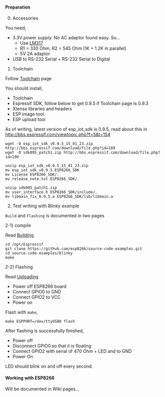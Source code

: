 #### Preparation

0) Accessories

You need,
* 3.3V power supply. No AC adaptor found easy. So...
  * Use [LM317](http://www.ti.com/lit/ds/symlink/lm317.pdf)
  * R1 = 330 Ohm, R2 = 545 Ohm (1K + 1.2K in parallel)
  * 5V 2A adaptor
* USB to RS-232 Serial + RS-232 Serial to Digital

1) Toolchain

Follow [Toolchain](https://github.com/esp8266/esp8266-wiki/wiki/Toolchain) page

You should install, 
* Toolchain
* Espressif SDK, follow below to get 0.9.5 if Toolchain page is 0.9.3
* Xtensa libraries and headers
* ESP image tool
* ESP upload tool

As of writing, latest version of esp_iot_sdk is 0.9.5, read about this in http://bbs.espressif.com/viewtopic.php?f=5&t=154
```
wget -O esp_iot_sdk_v0.9.5_15_01_23.zip http://bbs.espressif.com/download/file.php?id=189
wget -O sdk095_patch1.zip http://bbs.espressif.com/download/file.php?id=190

unzip esp_iot_sdk_v0.9.5_15_01_23.zip
mv esp_iot_sdk_v0.9.5 ESP8266_SDK
mv License ESP8266_SDK/.
mv release_note.txt ESP8266_SDK/.

unzip sdk095_patch1.zip
mv user_interface.h ESP8266_SDK/include/.
mv libmain_fix_0.9.5.a ESP8266_SDK/lib/libmain.a
```


2) Test writing with Blinky example

`Build` and `Flashing` is documented in two pages

2-1) compile

Read [Building](https://github.com/esp8266/esp8266-wiki/wiki/Building)

```
cd /opt/Espressif
git clone https://github.com/esp8266/source-code-examples.git
cd source-code-examples/blinky
make
```

2-2) Flashing

Read [Uploading](https://github.com/esp8266/esp8266-wiki/wiki/Uploading)

* Power off ESP8266 board
* Connect GPIO0 to GND
* Connect GPIO2 to VCC
* Power on

Flash with `make`,
```
make ESPPORT=/dev/ttyUSB0 flash
```
After flashing is successfully finished, 
* Power off
* Disconnect GPIO0 so that it is floating
* Connect GPIO2 with serial of 470 Ohm + LED and to GND
* Power On

LED should blink on and off every second.

#### Working with ESP8266

Will be documented in Wiki pages...
